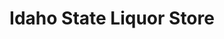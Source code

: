 ---
title: "Idaho State Liquor Store"
url: /meridian/idaho-state-liquor-store-east-fairview-avenue/
shop: alcohol
---